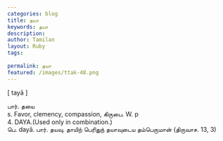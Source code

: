```yaml
---
categories: blog
title: தயா
keywords: தயா
description: 
author: Tamilan
layout: Ruby
tags: 
 
permalink: தயா
featured: /images/ttak-48.png
---
```

  
[ tayā ]  
  
பார். தயை  
s. Favor, clemency, compassion, கிருபை. W. p  
4. DAYA.(Used only in combination.)  
பெ. dayā. பார். தயவு. தாயிற் பெரிதுந் தயாவுடைய தம்பெருமான் (திருவாச. 13, 3)